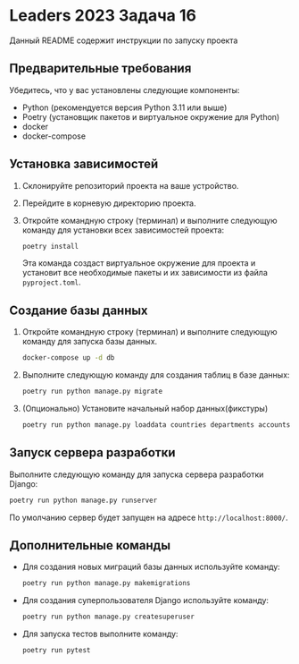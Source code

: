 # Leaders 2023 Задача 16

Данный README содержит инструкции по запуску проекта
## Предварительные требования

Убедитесь, что у вас установлены следующие компоненты:

- Python (рекомендуется версия Python 3.11 или выше)
- Poetry (установщик пакетов и виртуальное окружение для Python)
- docker
- docker-compose

## Установка зависимостей

1. Склонируйте репозиторий проекта на ваше устройство.
2. Перейдите в корневую директорию проекта.
3. Откройте командную строку (терминал) и выполните следующую команду для установки всех зависимостей проекта:

   ```bash
   poetry install
   ```

   Эта команда создаст виртуальное окружение для проекта и установит все необходимые пакеты и их зависимости из файла `pyproject.toml`.

## Создание базы данных

1. Откройте командную строку (терминал) и выполните следующую команду для запуска базы данных.
   ```bash
   docker-compose up -d db
   ```
2. Выполните следующую команду для создания таблиц в базе данных:

   ```bash
   poetry run python manage.py migrate
   ```
3. (Опционально) Установите начальный набор данных(фикстуры)
   ```bash
   poetry run python manage.py loaddata countries departments accounts directions test_task qualification vacancy
   ```

## Запуск сервера разработки

Выполните следующую команду для запуска сервера разработки Django:

```bash
poetry run python manage.py runserver
```

По умолчанию сервер будет запущен на адресе `http://localhost:8000/`.

## Дополнительные команды

- Для создания новых миграций базы данных используйте команду:

  ```bash
  poetry run python manage.py makemigrations
  ```

- Для создания суперпользователя Django используйте команду:

  ```bash
  poetry run python manage.py createsuperuser
  ```

- Для запуска тестов выполните команду:

  ```bash
  poetry run pytest
  ```
